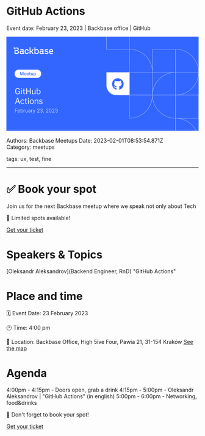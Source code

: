 # GitHub Actions

Event date: February 23, 2023 | Backbase office | GitHub

![](assets/placeholder.png)

Authors: Backbase Meetups
Date: 2023-02-01T08:53:54.871Z  
Category: meetups

tags: ux, test, fine
 
--- 

# ✅ Book your spot

Join us for the next Backbase meetup where we speak not only about Tech

🚨 Limited spots available!

[Get your ticket](https://#)

# Speakers & Topics

[Oleksandr Aleksandrov](Backend Engineer, RnD)
"GitHub Actions"


# Place and time

🗓️ Event Date: 23 February 2023

🕑 Time: 4:00 pm

📍 Location: Backbase Office, High 5ive Four, Pawia 21, 31-154 Kraków
[See the map](https://googlemaps)

# Agenda

4:00pm - 4:15pm - Doors open, grab a drink
4:15pm - 5:00pm - Oleksandr Aleksandrov | "GitHub Actions" (in english)
5:00pm - 6:00pm - Networking, food&drinks

🚨 Don't forget to book your spot!

[Get your ticket](https://#)

